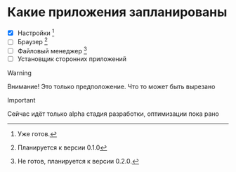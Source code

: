 # Какие приложения запланированы
 - [x] Настройки [^setting]
 - [ ] Браузер [^brauser]
 - [ ] Файловый менеджер [^file_manager]
 - [ ] Установщик сторонних приложений
>[!WARNING]
>Внимание! Это только предположение.
>Что то может быть вырезано

>[!IMPORTANT]
>Сейчас идëт только alpha стадия разработки, оптимизации пока рано

[^setting]: Уже готов.
[^brauser]: Планируется к версии 0.1.0
[^file_manager]: Не готов, планируется к версии 0.2.0.
